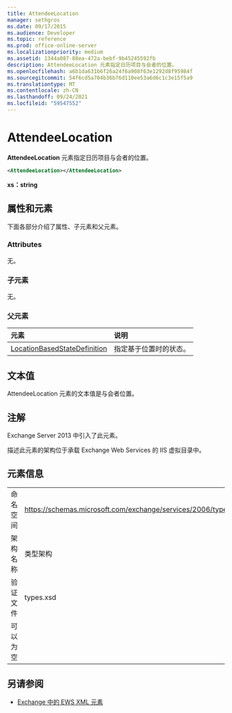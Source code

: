 ```yaml
---
title: AttendeeLocation
manager: sethgros
ms.date: 09/17/2015
ms.audience: Developer
ms.topic: reference
ms.prod: office-online-server
ms.localizationpriority: medium
ms.assetid: 1344a087-88ea-472a-bebf-9b45245592fb
description: AttendeeLocation 元素指定日历项目与会者的位置。
ms.openlocfilehash: a6b1da631b6f26a24f6a908f63e1292d8f95984f
ms.sourcegitcommit: 54f6cd5a704b36b76d110ee53a6d6c1c3e15f5a9
ms.translationtype: MT
ms.contentlocale: zh-CN
ms.lasthandoff: 09/24/2021
ms.locfileid: "59547552"
---
```

# <a name="attendeelocation"></a>AttendeeLocation

**AttendeeLocation** 元素指定日历项目与会者的位置。 
  
```XML
<AttendeeLocation></AttendeeLocation>
```

 **xs：string**
## <a name="attributes-and-elements"></a>属性和元素

下面各部分介绍了属性、子元素和父元素。
  
### <a name="attributes"></a>Attributes

无。
  
### <a name="child-elements"></a>子元素

无。
  
### <a name="parent-elements"></a>父元素

|**元素**|**说明**|
|:-----|:-----|
|[LocationBasedStateDefinition](locationbasedstatedefinition.md) <br/> |指定基于位置时的状态。  <br/> |
   
## <a name="text-value"></a>文本值

AttendeeLocation 元素的文本值是与会者位置。
  
## <a name="remarks"></a>注解

Exchange Server 2013 中引入了此元素。
  
描述此元素的架构位于承载 Exchange Web Services 的 IIS 虚拟目录中。
  
## <a name="element-information"></a>元素信息

|||
|:-----|:-----|
|命名空间  <br/> |https://schemas.microsoft.com/exchange/services/2006/types  <br/> |
|架构名称  <br/> |类型架构  <br/> |
|验证文件  <br/> |types.xsd  <br/> |
|可以为空  <br/> ||
   
## <a name="see-also"></a>另请参阅

- [Exchange 中的 EWS XML 元素](ews-xml-elements-in-exchange.md)

